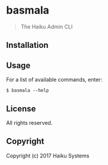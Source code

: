 # basmala
  
> The Haiku Admin CLI

## Installation


## Usage

For a list of available commands, enter:

```
$ basmala --help
```

## License

All rights reserved.

## Copyright

Copyright (c) 2017 Haiku Systems

